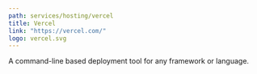 ```yaml
---
path: services/hosting/vercel
title: Vercel
link: "https://vercel.com/"
logo: vercel.svg
---
```


A command-line based deployment tool for any framework or language.
